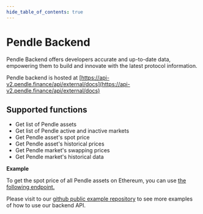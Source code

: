 ```yaml
---
hide_table_of_contents: true
---
```


# Pendle Backend

Pendle Backend offers developers accurate and up-to-date data, empowering them to build and innovate with the latest protocol information.

Pendle backend is hosted at [https://api-v2.pendle.finance/api/external/docs](https://api-v2.pendle.finance/api/external/docs)

## Supported functions
- Get list of Pendle assets
- Get list of Pendle active and inactive markets
- Get Pendle asset's spot price
- Get Pendle asset's historical prices
- Get Pendle market's swapping prices
- Get Pendle market's historical data

**Example**

To get the spot price of all Pendle assets on Ethereum, you can use [the following endpoint.](https://api-v2.pendle.finance/api/external/v1/1/assets/prices)

Please visit to our [github public example repository](https://github.com/pendle-finance/pendle-examples-public/blob/main/backend-api-demo/src/index.ts) to see more examples of how to use our backend API.